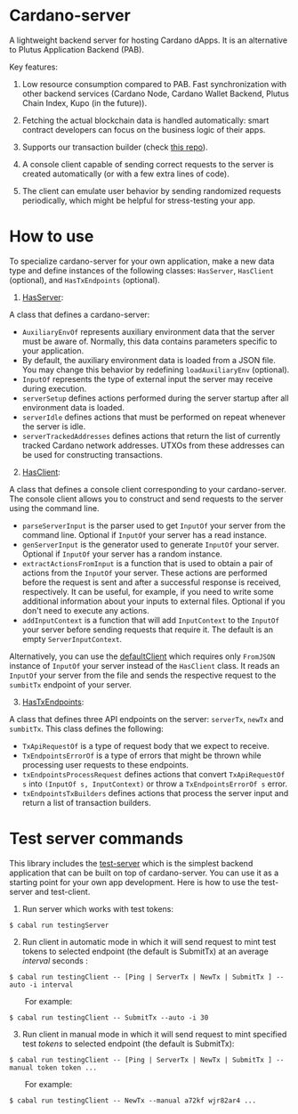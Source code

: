 # Cardano-server

A lightweight backend server for hosting Cardano dApps. It is an alternative to Plutus Application Backend (PAB).

Key features:

1. Low resource consumption compared to PAB. Fast synchronization with other backend services (Cardano Node, Cardano Wallet Backend, Plutus Chain Index, Kupo (in the future)).

2. Fetching the actual blockchain data is handled automatically: smart contract developers can focus on the business logic of their apps.

3. Supports our transaction builder (check [this repo](https://github.com/encryptedcoins/plutus-apps-extra)).

4. A console client capable of sending correct requests to the server is created automatically (or with a few extra lines of code).

5. The client can emulate user behavior by sending randomized requests periodically, which might be helpful for stress-testing your app.

# How to use

To specialize cardano-server for your own application, make a new data type and define instances of the following classes: `HasServer`, `HasClient` (optional), and `HasTxEndpoints` (optional).

1. [HasServer](https://github.com/encryptedcoins/cardano-server/blob/main/src/Cardano/Server/Class.hs):

A class that defines a cardano-server:
* `AuxiliaryEnvOf` represents auxiliary environment data that the server must be aware of. Normally, this data contains parameters specific to your application.
* By default, the auxiliary environment data is loaded from a JSON file. You may change this behavior by redefining `loadAuxiliaryEnv` (optional).
* `InputOf` represents the type of external input the server may receive during execution.
* `serverSetup` defines actions performed during the server startup after all environment data is loaded.
* `serverIdle` defines actions that must be performed on repeat whenever the server is idle.
* `serverTrackedAddresses` defines actions that return the list of currently tracked Cardano network addresses. UTXOs from these addresses can be used for constructing transactions.

2. [HasClient](https://github.com/encryptedcoins/cardano-server/blob/main/src/Cardano/Server/Client/Class.hs):

A class that defines a console client corresponding to your cardano-server. The console client allows you to construct and send requests to the server using the command line.

* `parseServerInput` is the parser used to get `InputOf` your server from the command line. Optional if `InputOf` your server has a read instance.
* `genServerInput` is the generator used to generate `InputOf` your server. Optional if `InputOf` your server has a random instance. 
* `extractActionsFromInput` is a function that is used to obtain a pair of actions from the `InputOf` your server. These actions are performed before the request is sent and after a successful response is received, respectively. It can be useful, for example, if you need to write some additional information about your inputs to external files. Optional if you don't need to execute any actions.
* `addInputContext` is a function that will add `InputContext` to the `InputOf` your server before sending requests that require it. The default is an empty `ServerInputContext`.

Alternatively, you can use the [defaultClient](https://github.com/encryptedcoins/cardano-server/blob/main/src/Cardano/Server/Client/Default.hs) which requires only `FromJSON` instance of `InputOf` your server instead of the `HasClient` class. It reads an `InputOf` your server from the file and sends the respective request to the `sumbitTx` endpoint of your server.

3. [HasTxEndpoints](https://github.com/encryptedcoins/cardano-server/blob/main/src/Cardano/Server/Endpoints/Tx/Class.hs):

A class that defines three API endpoints on the server: `serverTx`, `newTx` and `sumbitTx`. This class defines the following:

* `TxApiRequestOf` is a type of request body that we expect to receive.
* `TxEndpointsErrorOf` is a type of errors that might be thrown while processing user requests to these endpoints.
* `txEndpointsProcessRequest` defines actions that convert `TxApiRequestOf s` into `(InputOf s, InputContext)` or throw a `TxEndpointsErrorOf s` error.
* `txEndpointsTxBuilders` defines actions that process the server input and return a list of transaction builders.

# Test server commands

This library includes the [test-server](https://github.com/encryptedcoins/cardano-server/blob/main/src/Cardano/Server/TestingServer/Main.hs) which is the simplest backend application that can be built on top of cardano-server. You can use it as a starting point for your own app development. Here is how to use the test-server and test-client.

1. Run server which works with test tokens:</br>
```console
$ cabal run testingServer
```

2. Run client in automatic mode in which it will send request to mint test tokens to selected endpoint (the default is SubmitTx) at an average *interval* seconds :</br>
```console
$ cabal run testingClient -- [Ping | ServerTx | NewTx | SubmitTx ] --auto -i interval
```
&emsp;&emsp;For example:
```console
$ cabal run testingClient -- SubmitTx --auto -i 30
```

3. Run client in manual mode in which it will send request to mint specified test *tokens* to selected endpoint (the default is SubmitTx):</br>
```console
$ cabal run testingClient -- [Ping | ServerTx | NewTx | SubmitTx ] --manual token token ...
```
&emsp;&emsp;For example:
```console
$ cabal run testingClient -- NewTx --manual a72kf wjr82ar4 ...
```